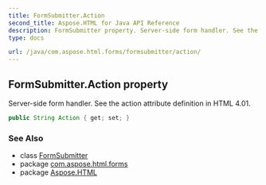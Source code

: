 ```yaml
---
title: FormSubmitter.Action
second_title: Aspose.HTML for Java API Reference
description: FormSubmitter property. Server-side form handler. See the action attribute definition in HTML 4.01
type: docs

url: /java/com.aspose.html.forms/formsubmitter/action/
---
```

## FormSubmitter.Action property

Server-side form handler. See the action attribute definition in HTML 4.01.

```java
public String Action { get; set; }
```

### See Also

* class [FormSubmitter](../)
* package [com.aspose.html.forms](../../../com.aspose.html.forms/)
* package [Aspose.HTML](../../../)

